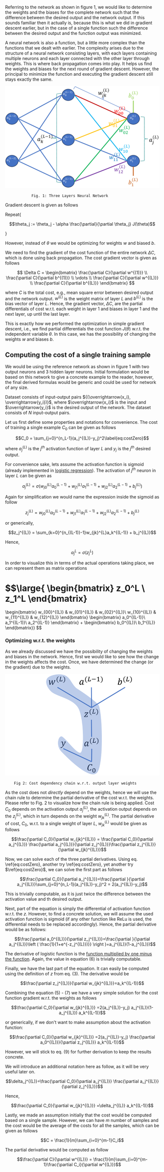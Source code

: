 Referring to the network as shown in figure 1, we would like to determine the weights and the biases for the complete network such that the difference between the desired output and the network output. If this sounds familiar then it actually is, because this is what we did in gradient descent earlier, but in the case of a single function such the difference between the desired output and the function output was minimized. 

A neural network is also a function, but a little more complex than the functions that we dealt with earlier. The complexity arises due to the structure of a neural network consisting layers, with each layers containing multiple neurons and each layer connected with the other layer through weights. This is where back propagation comes into play. It helps us find the weights and biases for the next round of gradient descent. However, the principal to minimize the function and executing the gradient descent still stays exactly the same. 

![Neural Network with three layers](../assets/img/3LayerNN.png)

                Fig. 1: Three Layers Neural Network

Gradient descent is given as follows

Repeat{

$$\theta_j := \theta_j - \alpha \frac{\partial}{\partial \theta_j} J(\theta)$$

}

However, instead of $\theta$ we would be optimizing for weights $w$ and biased $b$.

We need to find the gradient of the cost function of the entire network $\Delta C$, which is done using back propagation. The cost gradient vector is given as follows

$$
\Delta C = \begin{bmatrix}
\frac{\partial C}{\partial w^{(1)}}
\\ 
\frac{\partial C}{\partial b^{(1)}}
\\ 
\vdots 
\\ 
\frac{\partial C}{\partial w^{(L)}}
\\ 
\frac{\partial C}{\partial b^{(L)}}
\end{bmatrix}
$$

where $C$ is the total cost, e.g., mean square error between desired output and the network output. $w^{(L)}$ is the weight matrix of layer $L$ and $b^{(L)}$ is the bias vector of layer $L$. Hence, the gradient vector, $\Delta C$, are the partial differentials of cost w.r.t. each weight in layer 1 and biases in layer 1 and the next layer, up until the last layer.

This is exactly how we performed the optimization in simple gradient descent, i.e., we find partial differentials the cost function $J(\theta)$ w.r.t. the independent variable $\theta$. In this case, we has the possibility of changing the weights $w$ and biases $b$.

## Computing the cost of a single training sample

We would be using the reference network as shown in figure 1 with two output neurons and 3 hidden layer neurons. Initial formulation would be based on this network to give a concrete example to the reader, however, the final derived formulas would be generic and could be used for network of any size.

Dataset consists of input-output pairs ${(\overrightarrow{x_i}, \overrightarrow{y_i})}$, where $\overrightarrow{x_i}$ is the input and $\overrightarrow{y_i}$ is the desired output of the network. The dataset consists of $N$ input-output pairs.

Let us first define some properties and notations for convenience. The cost of training a single example $C_0$ can be given as follows

$$C_0 = \sum_{j=0}^{n_L-1}(a_j^{(L)}-y_j)^2\label{eq:costZero}$$


where $a_j^{(L)}$ is the $j^{th}$ activation function of layer $L$ and $y_j$ is the $j^{th}$ desired output.

For convenience sake, lets assume the activation function is sigmoid (already implemented in [logistic regression](./LogisticRegression.md)). The activation of $j^{th}$ neuron in layer $L$ can be given as 

$$a_j^{(L)} = \sigma (w_{j0}^{(L)}a_0^{(L-1)} + w_{j1}^{(L)}a_1^{(L-1)} + w_{j2}^{(L)}a_2^{(L-1)} + b_j^{(L)})$$


Again for simplification we would name the expression inside the sigmoid as follow

$$z_j^{(L)} = w_{j0}^{(L)}a_0^{(L-1)} + w_{j1}^{(L)}a_1^{(L-1)} + w_{j2}^{(L)}a_2^{(L-1)} + b_j^{(L)}$$ 

or generically,

$$z_j^{(L)} = \sum_{k=0}^{n_{(L-1)}-1}w_{jk}^{L}a_k^{(L-1)} + b_j^{(L)}$$


Hence,

$$a_j^{L} = \sigma (z_j^L)$$

In order to visualize this in terms of the actual operations taking place, we can represent them as matrix operations

$$\large{
\begin{bmatrix}
z_0^L
\\ 
z_1^L
\end{bmatrix}
=
\begin{bmatrix}
w_{00}^{(L)} & w_{01}^{(L)} & w_{02}^{(L)}\\ 
w_{10}^{(L)} & w_{11}^{(L)} & w_{12}^{(L)}
\end{bmatrix}
\begin{bmatrix}
a_0^{(L-1)}\\ 
a_1^{(L-1)}\\ 
a_2^{(L-1)}
\end{bmatrix}
+
\begin{bmatrix}
b_0^{(L)}\\ 
b_1^{(L)}
\end{bmatrix}}
$$

### Optimizing w.r.t. the weights

As we already discussed we have the possibility of changing the weights and biases in the network. Hence, first we would like to see how the change in the weights affects the cost. Once, we have determined the change (or the gradient) due to the weights.

![Cost Differential wrt weights](../assets/img/layer1CostWeights.png)

        Fig 2: Cost dependency chain w.r.t. output layer weights  
                
As the cost does not *directly* depend on the weights, hence we will use the chain rule to determine the partial derivative of the cost w.r.t. the weights. Please refer to Fig. 2 to visualize how the chain rule is being applied. Cost $C_0$ depends on the activation output $a_j^{(L)}$, the activation output depends on the $z_j^{(L)}$, which in turn depends on the weight $w_{jk}^{(L)}$. The partial derivative of cost, $C_0$, w.r.t. to a single weight of layer $L$, $w_{jk}^{(L)}$ would be given as follows

$$\frac{\partial C_0}{\partial w_{jk}^{(L)}} = \frac{\partial C_0}{\partial a_j^{(L)}} \frac{\partial a_j^{(L)}}{\partial z_j^{(L)}}\frac{\partial z_j^{(L)}}{\partial w_{jk}^{(L)}}$$

Now, we can solve each of the three partial derivatives. Using eq. \ref{eq:costZero}, another try \\ref{eq:costZero}, yet another try $\ref{eq:costZero}$, we can solve the first part as follows

$$\frac{\partial C_0}{\partial a_j^{(L)}}=\frac{\partial }{\partial a_j^{(L)}}\sum_{j=0}^{n_L-1}(a_j^{(L)}-y_j)^2 = 2(a_j^{(L)}-y_j)$$

This is trivially computable, as it is just twice the difference between the activation value and th desired output.

Next, part of the equation is simply the differential of activation function w.r.t. the $z$. However, to find a concrete solution, we will assume the used activation function is sigmoid (if any other function like ReLu is used, the differential needs to be replaced accordingly). Hence, the partial derivative would be as follows:

$$\frac{\partial a_0^{(L)}}{\partial z_j^{(L)}}=\frac{\partial }{\partial a_j^{(L)}}\left ( \frac{1}{1+e^{-z_j^{(L)})}} \right )=a_j^{(L)}(1-a_j^{(L)})$$

The derivative of logistic function is the [function multiplied by one minus the function](https://en.wikipedia.org/wiki/Logistic_function#Derivative). Again, the value in equation (6) is trivially computable.

Finally, we have the last part of the equation. It can easily be computed using the definition of $z$ from eq. (3). The derivative would be

$$\frac{\partial z_j^{(L)}}{\partial w_{jk}^{(L)}}=a_k^{(L-1)}$$

Combining the equation (5) - (7) we have a very simple solution for the cost function gradient w.r.t. the weights as follows 

$$\frac{\partial C_0}{\partial w_{jk}^{(L)}} =2(a_j^{(L)}-y_j) a_j^{(L)}(1-a_j^{(L)}) a_k^{(L-1)}$$

or generically, if we don't want to make assumption about the activation function:


$$\frac{\partial C_0}{\partial w_{jk}^{(L)}} =2(a_j^{(L)}-y_j) \frac{\partial a_0^{(L)}}{\partial z_j^{(L)}} a_k^{(L-1)}$$

However, we will stick to eq. (9) for further derivation to keep the results concrete.

We will introduce an additional notation here as follow, as it will be very useful later on. 

$$\delta_j^{(L)}=\frac{\partial C_0}{\partial a_j^{(L)}} \frac{\partial a_j^{(L)}}{\partial z_j^{(L)}}$$

Hence,

$$\frac{\partial C_0}{\partial w_{jk}^{(L)}} =\delta_j^{(L)} a_k^{(L-1)}$$

Lastly, we made an assumption initially that the cost would be computed based on a single sample. However, we can have $m$ number of samples and the cost would be the average of the costs for all the samples, which can be given as follows

$$C = \frac{1}{m}\sum_{i=0}^{m-1}C_i$$

The partial derivative would be computed as follow

$$\frac{\partial C}{\partial w^{(L)}} = \frac{1}{m}\sum_{i=0}^{m-1}\frac{\partial C_i}{\partial w^{(L)}}$$